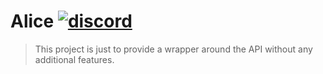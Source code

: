 # Alice [![discord](https://discordapp.com/api/guilds/208605007744860163/widget.png)](https://discord.gg/8hEdRV4)
> This project is just to provide a wrapper around the API without any additional features.